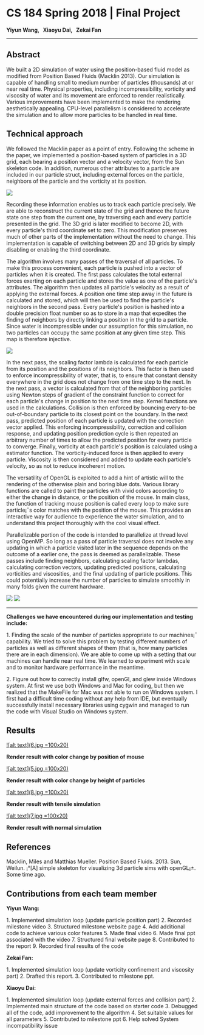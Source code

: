 # CS 184 Spring 2018 | Final Project

**Yiyun Wang, &nbsp; Xiaoyu Dai, &nbsp; Zekai Fan**
  ___
## Abstract



We built a 2D simulation of water using the position-based fluid model as modified from Position Based Fluids (Macklin 2013). Our simulation is capable of handling small to medium number of particles (thousands) at or near real time. Physical properties, including incompressibility, vorticity and viscosity of water and its movement are enforced to render realistically. Various improvements have been implemented to make the rendering aesthetically appealing. CPU-level parallelism is considered to accelerate the simulation and to allow more particles to be handled in real time.

## Technical approach


We followed the Macklin paper as a point of entry. Following the scheme in the paper, we implemented a position-based system of particles in a 3D grid, each bearing a position vector and a velocity vector, from the Sun skeleton code. In addition, numerous other attributes to a particle are included in our particle struct, including external forces on the particle, neighbors of the particle and the vorticity at its position.

![](https://i.pinimg.com/originals/f7/e3/6d/f7e36d617f1809ee3ae3e1b6b7bada6c.jpg)

Recording these information enables us to track each particle precisely. We are able to reconstruct the current state of the grid and thence the future state one step from the current one, by traversing each and every particle presented in the grid. The 3D grid is later modified to become 2D, with every particle's third coordinate set to zero. This modification preserves much of other parts of the implementation without the need to change. This implementation is capable of switching between 2D and 3D grids by simply disabling or enabling the third coordinate.

The algorithm involves many passes of the traversal of all particles. To make this process convenient, each particle is pushed into a vector of particles when it is created. The first pass calculates the total external forces exerting on each particle and stores the value as one of the particle's attributes. The algorithm then updates all particle's velocity as a result of applying the external forces. A position one time step away in the future is calculated and stored, which will then be used to find the particle's neighbors in the second pass. Every particle's position is hashed into a double precision float number so as to store in a map that expedites the finding of neighbors by directly linking a position in the grid to a particle. Since water is incompressible under our assumption for this simulation, no two particles can occupy the same position at any given time step. This map is therefore injective.

![](https://i-h1.pinimg.com/originals/b8/c2/21/b8c22127b17741eead43477aedad5593.jpg)

In the next pass, the scaling factor lambda is calculated for each particle from its position and the positions of its neighbors. This factor is then used to enforce incompressibility of water, that is, to ensure that constant density everywhere in the grid does not change from one time step to the next. In the next pass, a vector is calculated from that of the neighboring particles using Newton steps of gradient of the constraint function to correct for each particle's change in position to the next time step. Kernel functions are used in the calculations. Collision is then enforced by bouncing every to-be out-of-boundary particle to its closest point on the boundary. In the next pass, predicted position of each particle is updated with the correction vector applied. This enforcing incompressibility, correction and collision response, and updating position prediction cycle is then repeated an arbitrary number of times to allow the predicted position for every particle to converge. Finally, vorticity at each particle's position is calculated using a estimator function. The vorticity-induced force is then applied to every particle. Viscosity is then considered and added to update each particle's velocity, so as not to reduce incoherent motion.

The versatility of OpenGL is exploited to add a hint of artistic will to the rendering of the otherwise plain and boring blue dots. Various library functions are called to paint the particles with vivid colors according to either the change in distance, or the position of the mouse. In main class, the function of tracking mouse position is called every loop to make sure particle¡¯s color matches with the position of the mouse. This provides an interactive way for audience to experience the water simulation, and to understand this project thoroughly with the cool visual effect.

Parallelizable portion of the code is intended to parallelize at thread level using OpenMP. So long as a pass of particle traversal does not involve any updating in which a particle visited later in the sequence depends on the outcome of a earlier one, the pass is deemed as parallelizable. These passes include finding neighbors, calculating scaling factor lambdas, calculating correction vectors, updating predicted positions, calculating vorticities and viscosities, and the final updating of particle positions. This could potentially increase the number of particles to simulate smoothly in many folds given the current hardware.

![](https://i.pinimg.com/originals/90/57/75/9057759c4380208ea4d53379f44a0da4.jpg) ![](https://i-h1.pinimg.com/originals/f3/49/41/f34941ea6e4e8094596db1bf558b9083.jpg)

----


**Challenges we have encountered during our implementation and testing include:**

1\. Finding the scale of the number of particles appropriate to our machines¡¯ capability. We tried to solve this problem by testing different numbers of particles as well as different shapes of them (that is, how many particles there are in each dimension). We are able to come up with a setting that our machines can handle near real time. We learned to experiment with scale and to monitor hardware performance in the meantime.

2\. Figure out how to correctly install glfw, openGl, and glew inside Windows system. At first we use both Windows and Mac for coding, but then we realized that the MakeFile for Mac was not able to run on Windows system. I first had a difficult time coding without any help from IDE, but eventually successfully install necessary libraries using cygwin and managed to run the code with Visual Studio on Windows system.


## Results

[![alt text](6.jpg =100x20)](https://youtu.be/mvV2fHi-h0Q)

**Render result with color change by position of mouse**

[![alt text](5.jpg =100x20)](https://youtu.be/dkuk4XEM-NU)

**Render result with color change by height of particles**

[![alt text](8.jpg =100x20)](https://youtu.be/yhpFLSvkHsg)

**Render result with tensile simulation**

[![alt text](7.jpg =100x20)](https://youtu.be/CGUh-AF0Sr8)

**Render result with normal simulation**

</td>

</tr>

</tbody>

</table>



## References

Macklin, Miles and Matthias Mueller. Position Based Fluids. 2013. Sun, Weilun. ¡°[A] simple skeleton for visualizing 3d particle sims with openGL¡±. Some time ago.

## Contributions from each team member

**Yiyun Wang:**

1\. Implemented simulation loop (update particle position part)
2\. Recorded milestone video
3\. Structured milestone website page
4\. Add additional code to achieve various color features
5\. Made final video
6\. Made final ppt associated with the video
7\. Structured final website page
8\. Contributed to the report
9\. Recorded final results of the code

**Zekai Fan:**

1\. Implemented simulation loop (update vorticity confinement and viscosity part)
2\. Drafted this report.
3\. Contributed to milestone ppt.

**Xiaoyu Dai:**

1\. Implemented simulation loop (update external forces and collision part)
2\. Implemented main structure of the code based on starter code
3\. Debugged all of the code, add improvement to the algorithm
4\. Set suitable values for all parameters
5\. Contributed to milestone ppt
6\. Help solved System incompatibility issue
